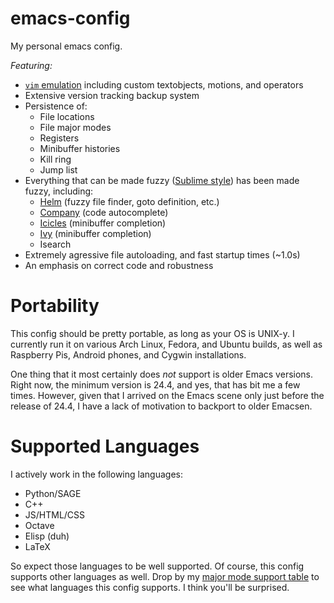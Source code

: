 emacs-config
============

My personal emacs config.

*Featuring:*

 * [`vim` emulation](https://bitbucket.org/lyro/evil/wiki/Home) including custom textobjects, motions, and operators
 * Extensive version tracking backup system
 * Persistence of:
   * File locations
   * File major modes
   * Registers
   * Minibuffer histories
   * Kill ring
   * Jump list
 * Everything that can be made fuzzy ([Sublime style](https://github.com/lewang/flx)) has been made fuzzy, including:
   * [Helm](https://github.com/emacs-helm/helm) (fuzzy file finder, goto definition, etc.)
   * [Company](https://github.com/company-mode/company-mode) (code autocomplete)
   * [Icicles](https://www.emacswiki.org/emacs/Icicles) (minibuffer completion)
   * [Ivy](https://github.com/abo-abo/swiper) (minibuffer completion)
   * Isearch
 * Extremely agressive file autoloading, and fast startup times (~1.0s)
 * An emphasis on correct code and robustness

Portability
===========

This config should be pretty portable, as long as your OS is UNIX-y. I currently run it on various Arch Linux, Fedora, and Ubuntu builds, as well as Raspberry Pis, Android phones, and Cygwin installations.

One thing that it most certainly does _not_ support is older Emacs versions. Right now, the minimum version is 24.4, and yes, that has bit me a few times. However, given that I arrived on the Emacs scene only just before the release of 24.4, I have a lack of motivation to backport to older Emacsen.

Supported Languages
===================

I actively work in the following languages:

  * Python/SAGE
  * C++
  * JS/HTML/CSS
  * Octave
  * Elisp (duh)
  * LaTeX

So expect those languages to be well supported. Of course, this config supports other languages as well. Drop by my [major mode support table](https://github.com/PythonNut/emacs-config/wiki/Major-Mode-project) to see what languages this config supports. I think you'll be surprised.
